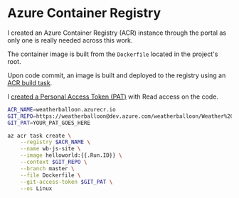 # Azure Container Registry

I created an Azure Container Registry (ACR) instance through the portal as only one is really needed
across this work.

The container image is built from the `Dockerfile` located in the project's root.

Upon code commit, an image is built and deployed to the registry using an [ACR build task](https://docs.microsoft.com/en-us/azure/container-registry/container-registry-tutorial-build-task).

I [created a Personal Access Token (PAT)](https://docs.microsoft.com/en-us/azure/devops/organizations/accounts/use-personal-access-tokens-to-authenticate?view=azure-devops) with Read access on the code.

```bash
ACR_NAME=weatherballoon.azurecr.io
GIT_REPO=https://weatherballoon@dev.azure.com/weatherballoon/Weather%20Balloon/_git/wb-js-site
GIT_PAT=YOUR_PAT_GOES_HERE

az acr task create \
    --registry $ACR_NAME \
    --name wb-js-site \
    --image helloworld:{{.Run.ID}} \
    --context $GIT_REPO \
    --branch master \
    --file Dockerfile \
    --git-access-token $GIT_PAT \
    --os Linux
```